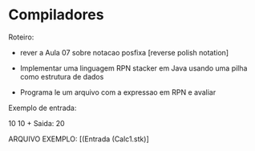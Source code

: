 # Compiladores


Roteiro:

- rever a Aula 07 sobre notacao posfixa [reverse polish notation]

- Implementar uma linguagem RPN stacker em Java usando uma pilha como estrutura de dados

- Programa le um arquivo com a expressao em RPN e avaliar

Exemplo de entrada:

10
10
+
Saida: 20

ARQUIVO EXEMPLO: [(Entrada (Calc1.stk)]
